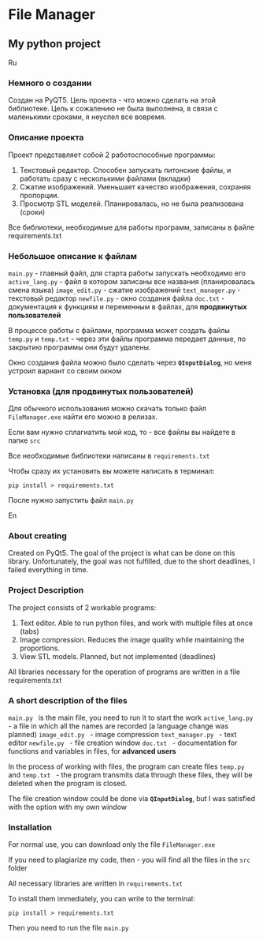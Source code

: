 # File Manager
## My python project


Ru
### Немного о создании
Создан на PyQT5. Цель проекта - что можно сделать на этой библиотеке.
Цель к сожалению не была выполнена, в связи с маленькими сроками, 
я неуспел все вовремя. 

### Описание проекта
Проект представляет собой 2 работоспособные программы: 
1. Текстовый редактор. Способен запускать питонские файлы,
и работать сразу с несколькими файлами (вкладки)
2. Сжатие изображений. Уменьшает качество изображения, сохраняя пропорции.
3. Просмотр STL моделей. Планировалась, но не была реализована (сроки)

Все библиотеки, необходимые для работы программ, записаны в файле requirements.txt


### Небольшое описание к файлам
`main.py` - главный файл, для старта работы запускать необходимо его
`active_lang.py` - файл в котором записаны все названия (планировалась смена языка)
`image_edit.py` - сжатие изображений
`text_manager.py` - текстовый редактор
`newfile.py` - окно создания файла
`doc.txt` - документация к функциям и переменным в файлах, для __продвинутых пользователей__

В процессе работы с файлами, программа может создать файлы `temp.py` и `temp.txt` - 
через эти файлы программа передает данные, по закрытию программы они будут удалены.

Окно создания файла можно было сделать через **`QInputDialog`**, но меня устроил
вариант со своим окном

### Установка (для продвинутых пользователей)

Для обычного использования можно скачать только файл `FileManager.exe` 
найти его можно в релизах.

Если вам нужно сплагиатить мой код, то - все файлы вы найдете в папке `src`

Все необходимые библиотеки написаны в `requirements.txt`

Чтобы сразу их установить вы можете написать в терминал:

    pip install > requirements.txt

После нужно запустить файл `main.py`


En
### About creating
Created on PyQt5. The goal of the project is what can be done on this library.
Unfortunately, the goal was not fulfilled, due to the short deadlines, 
I failed everything in time. 

### Project Description
The project consists of 2 workable programs: 
1. Text editor. Able to run python files,
and work with multiple files at once (tabs)
2. Image compression. Reduces the image quality while maintaining the proportions.
3. View STL models. Planned, but not implemented (deadlines)

All libraries necessary for the operation of programs are written in a file requirements.txt


### A short description of the files
`main.py ` is the main file, you need to run it to start the work
`active_lang.py ` - a file in which all the names are recorded (a language change was planned)
`image_edit.py ` - image compression
`text_manager.py ` - text editor
`newfile.py ` - file creation window
`doc.txt ` - documentation for functions and variables in files, for __advanced users__

In the process of working with files, the program can create files `temp.py ` and `temp.txt ` -
the program transmits data through these files, they will be deleted when the program is closed.

The file creation window could be done via **`QInputDialog`**, but I was satisfied
with the option with my own window

### Installation

For normal use, you can download only the file `FileManager.exe `

If you need to plagiarize my code, then - you will find all the files in the `src` folder

All necessary libraries are written in `requirements.txt `

To install them immediately, you can write to the terminal:

    pip install > requirements.txt

Then you need to run the file `main.py `

